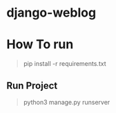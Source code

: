 # django-weblog

# How To run
>pip install -r requirements.txt
## Run Project
>python3 manage.py runserver
